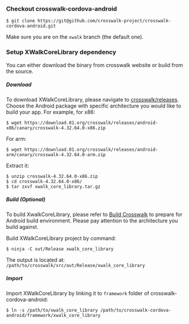 ### Checkout crosswalk-cordova-android

    $ git clone https://git@github.com/crosswalk-project/crosswalk-cordova-android.git

Make sure you are on the `xwalk` branch (the default one).

### Setup XWalkCoreLibrary dependency
You can either download the binary from crosswalk website or build from the source.

##### Download
To download XWalkCoreLibrary, please navigate to [crosswalk/releases](https://download.01.org/crosswalk/releases/). Choose the Android package with specific architecture you would like to build your app.
For example, for x86:

    $ wget https://download.01.org/crosswalk/releases/android-x86/canary/crosswalk-4.32.64.0-x86.zip

For arm: 

    $ wget https://download.01.org/crosswalk/releases/android-arm/canary/crosswalk-4.32.64.0-arm.zip

Extract it:

    $ unzip crosswalk-4.32.64.0-x86.zip
    $ cd crosswalk-4.32.64.0-x86/
    $ tar zxvf xwalk_core_library.tar.gz

##### Build (Optional)
To build XwalkCoreLibrary, please refer to [Build Crosswalk](https://crosswalk-project.org/#contribute/building_crosswalk) to prepare for Android build environment. Please pay attention to the architecture you build against.

Build XWalkCoreLibrary project by command:

    $ ninja -C out/Release xwalk_core_library

The output is located at: `/path/to/crosswalk/src/out/Release/xwalk_core_library`

##### Import
Import XWalkCoreLibrary by linking it to `framework` folder of crosswalk-cordova-android:

    $ ln -s /path/to/xwalk_core_library /path/to/crosswalk-cordova-android/framework/xwalk_core_library
